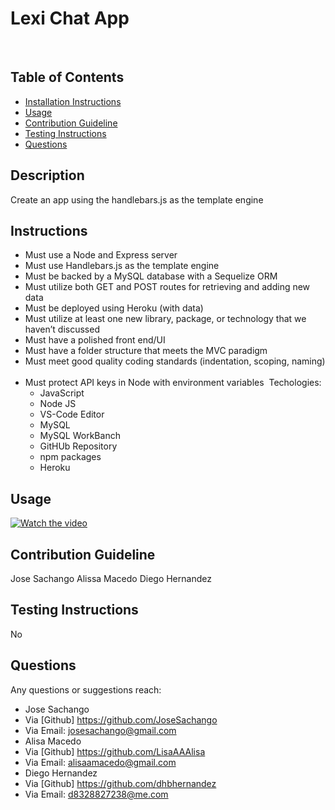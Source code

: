 # Lexi Chat App
​
## Table of Contents
* [Installation Instructions](#Instructions)
* [Usage](#Usage)
* [Contribution Guideline](#Contribution-Guideline)
* [Testing Instructions](#Testing-Instructions)
* [Questions](#Questions)
​
## Description 
Create an app using the handlebars.js as the template engine
## Instructions
* Must use a Node and Express server
​
* Must use Handlebars.js as the template engine
​
* Must be backed by a MySQL database with a Sequelize ORM
​
* Must utilize both GET and POST routes for retrieving and adding new data
​
* Must be deployed using Heroku (with data)
​
* Must utilize at least one new library, package, or technology that we haven’t discussed
​
* Must have a polished front end/UI
​
* Must have a folder structure that meets the MVC paradigm
​
* Must meet good quality coding standards (indentation, scoping, naming)
​
* Must protect API keys in Node with environment variables
​
​
Techologies:
    - JavaScript
    - Node JS
    - VS-Code Editor
    - MySQL
    - MySQL WorkBanch
    - GitHUb Repository
    - npm packages
    - Heroku
​
​
## Usage 
[![Watch the video](https://github.com/JoseSachango/The-3AM-Crew/chat-app.png)](https://youtu.be/X9Xd8J7cLOQ)
​
## Contribution Guideline
Jose Sachango
Alissa Macedo
Diego Hernandez
## Testing Instructions
No
## Questions
Any questions or suggestions reach:
* Jose Sachango
* Via [Github] https://github.com/JoseSachango
* Via Email: josesachango@gmail.com
​
* Alisa Macedo
* Via [Github] https://github.com/LisaAAAlisa
* Via Email: alisaamacedo@gmail.com
​
* Diego Hernandez
* Via [Github] https://github.com/dhbhernandez
* Via Email: d8328827238@me.com
